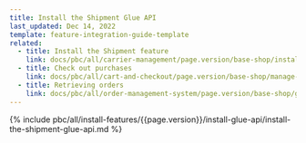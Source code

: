 ```yaml
---
title: Install the Shipment Glue API
last_updated: Dec 14, 2022
template: feature-integration-guide-template
related:
  - title: Install the Shipment feature
    link: docs/pbc/all/carrier-management/page.version/base-shop/install-and-upgrade/install-features/install-the-shipment-feature.html
  - title: Check out purchases
    link: docs/pbc/all/cart-and-checkout/page.version/base-shop/manage-using-glue-api/check-out/glue-api-check-out-purchases.html
  - title: Retrieving orders
    link: docs/pbc/all/order-management-system/page.version/base-shop/glue-api-retrieve-orders.html
---
```


{% include pbc/all/install-features/{{page.version}}/install-glue-api/install-the-shipment-glue-api.md %} <!-- To edit, see /_includes/pbc/all/install-features/202212.0/install-glue-api/install-the-shipment-glue-api.md -->
